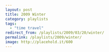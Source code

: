 ```yaml
---
layout: post
title: 2009 Winter
category: playlists
tags:
  - "time travel"
redirect_from: /playlists/2009/03/20/winter/
permalink: /playlists/2009/winter/
image: http://placehold.it/600
---
```

